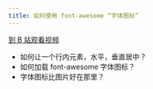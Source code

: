 ```yaml
---
title: 如何使用 font-awesome “字体图标”
---
```


[到 B 站观看视频](https://www.bilibili.com/video/BV15Q4y1M7VC)

- 如何让一个行内元素，水平，垂直居中？
- 如何加载 font-awesome 字体图标？
- 字体图标比图片好在那里？
